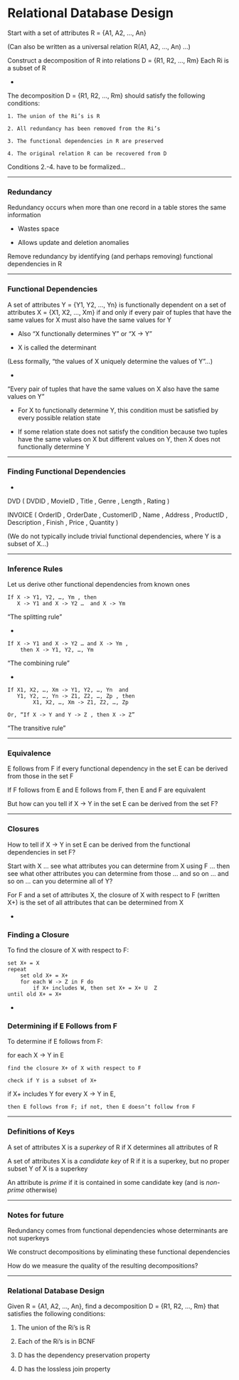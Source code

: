 #  Relational Database Design

Start with a set of attributes
    R = {A1, A2, …, An}

(Can also be written as a universal relation
      R(A1, A2, …, An) …)

Construct a decomposition of R into relations
 D = {R1, R2, …, Rm}
Each Ri is a subset of R

-

The decomposition D = {R1, R2, …, Rm} should satisfy the following conditions:

    1. The union of the Ri’s is R

    2. All redundancy has been removed from the Ri’s

    3. The functional dependencies in R are preserved

    4. The original relation R can be recovered from D

Conditions 2.-4. have to be formalized…

***

### Redundancy

Redundancy occurs when more than one record in a table stores the same information

- Wastes space

- Allows update and deletion anomalies

Remove redundancy by identifying (and perhaps removing) functional dependencies in R

***

### Functional Dependencies

A set of attributes Y = {Y1, Y2, …, Yn} is functionally dependent on a set of attributes X = {X1, X2, …, Xm} if and only if every pair of tuples that have the same values for X must also have the same values for Y

- Also “X functionally determines Y” or “X -> Y”

- X is called the determinant

(Less formally, “the values of X uniquely determine the values of Y”…)

-

“Every pair of tuples that have the same values on X also have the same values on Y”

- For X to functionally determine Y, this condition must be satisfied by every possible relation state

- If some relation state does not satisfy the condition because two tuples have the same values on X but different values on Y, then X does not functionally determine Y

***

### Finding Functional Dependencies
-

DVD ( DVDID , MovieID , Title , Genre ,     Length , Rating )

INVOICE ( OrderID , OrderDate ,     CustomerID , Name , Address , ProductID , Description , Finish , Price ,  Quantity )

(We do not typically include trivial functional dependencies, where Y is a subset of X…)

***

### Inference Rules

Let us derive other functional dependencies from known ones

```
If X -> Y1, Y2, …, Ym , then
   X -> Y1 and X -> Y2 …  and X -> Ym
```

“The splitting rule”

-

```
If X -> Y1 and X -> Y2 … and X -> Ym ,
    then X -> Y1, Y2, …, Ym
```

“The combining rule”

-

```
If X1, X2, …, Xm -> Y1, Y2, …, Yn  and
   Y1, Y2, …, Yn -> Z1, Z2, …, Zp , then
        X1, X2, …, Xm -> Z1, Z2, …, Zp

Or, “If X -> Y and Y -> Z , then X -> Z”
```

“The transitive rule”

***

### Equivalence

E follows from F if every functional dependency in the set E can be derived from those in the set F

If F follows from E and E follows from F, then E and F are equivalent

But how can you tell if X -> Y in the set E can be derived from the set F?

***

### Closures

How to tell if X -> Y in set E can be derived from the functional dependencies in set F?

   Start with X … see what attributes you can determine from X using F …  then see what other attributes you can determine from those … and so on … and so on … can you determine all of Y?

For F and a set of attributes X, the closure of X with respect to F (written X+) is the set of all attributes that can be determined from X

-

### Finding a Closure

To find the closure of X with respect to F:

```
set X+ = X
repeat
    set old X+ = X+
    for each W -> Z in F do
        if X+ includes W, then set X+ = X+ U  Z
until old X+ = X+
```

-

### Determining if E Follows from F

To determine if E follows from F:

for each X -> Y in E

    find the closure X+ of X with respect to F

    check if Y is a subset of X+

if X+ includes Y for every X -> Y in E,

    then E follows from F; if not, then E doesn’t follow from F

***

### Definitions of Keys

A set of attributes X is a *superkey* of R if X determines all attributes of R

A set of attributes X  is a *candidate key* of R if it is a superkey, but no proper subset Y of X is a superkey

An attribute is *prime* if it is contained in some candidate key (and is *non-prime* otherwise)

***

### Notes for future

Redundancy comes from functional dependencies whose determinants are not superkeys

We construct decompositions by eliminating these functional dependencies

How do we measure the quality of the resulting decompositions?

***

### Relational Database Design

Given R = {A1, A2, …, An}, find a decomposition D = {R1, R2, …, Rm} that satisfies the following conditions:

1. The union of the Ri’s is R

2. Each of the Ri’s is in BCNF

3. D has the dependency preservation property

4. D has the lossless join property

